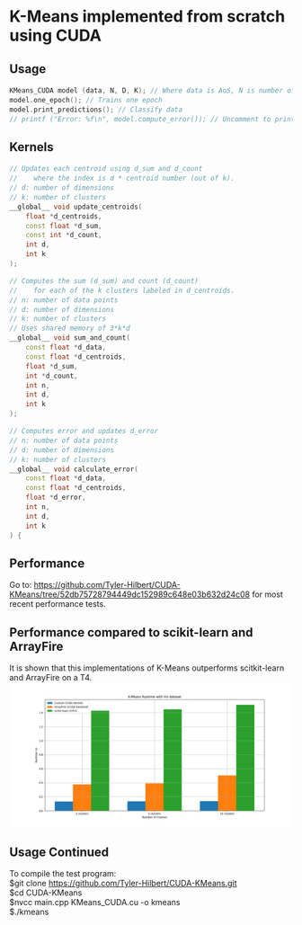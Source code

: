 # K-Means implemented from scratch using CUDA  
## Usage  
```C++
KMeans_CUDA model (data, N, D, K); // Where data is AoS, N is number of data points, D is number of dimensions and K is number of clusters
model.one_epoch(); // Trains one epoch
model.print_predictions(); // Classify data
// printf ("Error: %f\n", model.compute_error()); // Uncomment to print error
```  

## Kernels
```C++
// Updates each centroid using d_sum and d_count
//    where the index is d * centroid number (out of k).
// d: number of dimensions
// k: number of clusters
__global__ void update_centroids(
    float *d_centroids,
    const float *d_sum,
    const int *d_count,
    int d,
    int k
);
```  

```C++
// Computes the sum (d_sum) and count (d_count) 
//    for each of the k clusters labeled in d_centroids.
// n: number of data points
// d: number of dimensions
// k: number of clusters
// Uses shared memory of 3*k*d
__global__ void sum_and_count(
    const float *d_data,
    const float *d_centroids,
    float *d_sum,
    int *d_count,
    int n,
    int d,
    int k
);
```  

```C++
// Computes error and updates d_error
// n: number of data points
// d: number of dimensions
// k: number of clusters
__global__ void calculate_error(
    const float *d_data,
    const float *d_centroids,
    float *d_error,
    int n,
    int d,
    int k
) {
```  

## Performance  
Go to: https://github.com/Tyler-Hilbert/CUDA-KMeans/tree/52db75728794449dc152989c648e03b632d24c08 for most recent performance tests.  

## Performance compared to scikit-learn and ArrayFire  
It is shown that this implementations of K-Means outperforms scitkit-learn and ArrayFire on a T4.  
![CUDA KMeans Performance vs scikit-learn and ArrayFire](https://raw.githubusercontent.com/Tyler-Hilbert/CUDA-KMeans/main/Performance/Comparison.png)  

## Usage Continued  
To compile the test program:  
$git clone https://github.com/Tyler-Hilbert/CUDA-KMeans.git  
$cd CUDA-KMeans  
$nvcc main.cpp KMeans_CUDA.cu -o kmeans  
$./kmeans  
